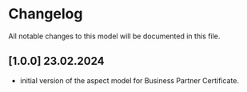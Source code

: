 # Changelog

All notable changes to this model will be documented in this file.

## [1.0.0] 23.02.2024

- initial version of the aspect model for Business Partner Certificate.
